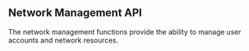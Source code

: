 ## Network Management API

The network management functions provide the ability to manage user accounts and
network resources.
